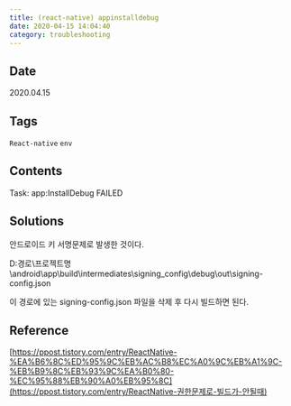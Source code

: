```yaml
---
title: (react-native) appinstalldebug
date: 2020-04-15 14:04:40
category: troubleshooting
---
```


## Date

2020.04.15

## Tags

`React-native` `env`

## Contents

Task: app:InstallDebug FAILED

## Solutions

안드로이드 키 서명문제로 발생한 것이다.



D:경로\프로젝트명\android\app\build\intermediates\signing_config\debug\out\signing-config.json

이 경로에 있는 signing-config.json 파일을 삭제 후 다시 빌드하면 된다.

## Reference

[https://ppost.tistory.com/entry/ReactNative-%EA%B6%8C%ED%95%9C%EB%AC%B8%EC%A0%9C%EB%A1%9C-%EB%B9%8C%EB%93%9C%EA%B0%80-%EC%95%88%EB%90%A0%EB%95%8C](https://ppost.tistory.com/entry/ReactNative-권한문제로-빌드가-안될때)